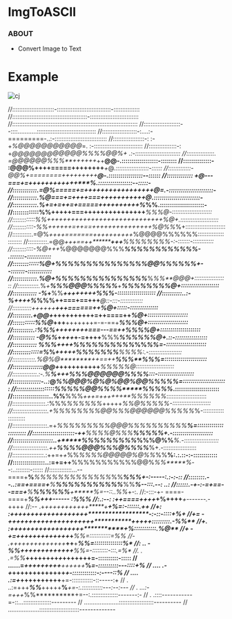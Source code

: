# ImgToASCII

### ABOUT

- Convert Image to Text

# Example

![cj](https://user-images.githubusercontent.com/95152181/174691623-6071b97e-5748-4dc1-b4d3-7f60ccf8e559.jpg)


//::::::::::::::::::::::::-:::::::::::::::::::::::::::::::-:::::::::::::::
//:::::::::::::::::::::::::::::::::::::::::::-::::::::::::::::::::::::::::
//::::::::::::::::::::::::::::::::::::::::::::::::::::::::::::::::::::::::
//:::::::::::::::::::::--::::...........::::::::::::::::::::::::::::::::::
//::::::::::::::::::::-:....:-=========-..:-::::::::::::::::::::::::::::::
//::::::::::::::::::-:  :-+*%@@@@@@@@@@@*=. :-::::::::::::::::::::::::::::
//::::::::::::::::-:  +*@@@@@@@@@@@@%%%%@@%+ .:-::::::::::::::::::::::::::
//::::::::::::::::. =@@@@@@%%%**++++++*++**@@-.::::::::::::::::::-::::::::
//::::::::::::::- :@@@%++++=====++++++++***+*@*.:::::::::::::::::::-::::::
//:::::::::::::- *@@%+========+++++++++*******@-.:::::::::::::::::--::::::
//::::::::::::: +@*---===+=++++++++++++********%.:::::::::::::::::--:::::-
//::::::::::::.=@%=====+=+++++++++++++++++*****@=.-::::::::::::::::::::::-
//::::::::::::.%@*===+=++++===+++++++++++*******@.:::::::::::::::::::::::-
//::::::::::::.*%+=+=++=+=====++++++++++******%*%%.::::::::::::::::::::::-
//:::::::::::::%%+++++===+++++++++++++++******%%%@-:::::::::::::::::::::::
//:::::::::::::%%*+++++++++++++++++++++++++++++*%@+.::::::::::::::::::::::
//::::::::::::-%%++++++=++==+++++++++++++++*%@%%*%+:::::::::::::::::::::::
//:::::::::::.=@%*++++=======++++++++++*%@@@@%%%%%%:::::::::::::::::::::::
//:::::::::::.=@@*+++==++********+++**%%%%%%****%*%-:-:::::::-::::::::::::
//::::::::::::-%@*+++*%@@@@@@@%%%*****%%%%%*%%%%%%%- .:::::::-::::::::::::
//:::::::::::::%@*+**%%****%%%%%%%***%%%%%%@@%%%%%%+--:::::::-::::::::::::
//::::::::::::.%@*+****%%%%%%%%%%%****%%%%***%*%%**@@@+:::::::::::::::::::
//::::::::::::.*%*+**%%%@@@%%%%%***+******%%%%%***%%%@+:::::::::::::::::::
//:::::::::::: -%*+**%%*******++++++++*************%%%-:::::::::::::::::::
//::::::::::..:-%++++***%*%%%++===+==++******+******@*::-:::-:::::::::::::
//:::::::::::**+**++*+++****+++======++************%@+:::::-::::::::::::::
//:::::::::.+@@*+*+++**+++++++=++====++************%@+::::::::::::::::::::
//:::::::::::%*%@*+++******+++++++=-=-==+********%%%@+::::::::::::::::::::
//::::::::::.:%%%*++++******++++===---==++******%%%%@+::::::::::::::::::::
//::::::::::: -@%%*+******++*+*+-=++++**%%%***%%%%%%@+.::-::::::::::::::::
//:::::::::::: %%%********++++**%%%%%%%%%%*****%%*%%=-::::::::::::::::::::
//:::::::::::::=%*%*********++++*+*%%%%%%**%****%%%%:.-:::::::::::::::::::
//:::::::::::::.%@%@********++==++**********%%%**%%%=:::::::::::::::::::::
//:::::::::::::::@@+*******+++**+++++++******%%%*%%@::::::::::::::::::::::
//::::::::::::::.:-.%*********%+++**%***%%@@@@@@%%%%:::-::::::::::::::::::
//::::::::::::::-..:*@*******%**%@@@%@%@%@@%@@%%%%%=::::::::::::::::::::::
//:::::::::::::::::::%%*****%%%@@%%***%%*****%%%%%*.::::::::::::::::::::::
//::::::::::::::::::..%%****%%%*+++=++++++**%%%%%%*:::::::::::::::::::::::
//:::::::::::::::::::.:%%%*%%%%%%*+++++***%%@%%%%*%-::::::::::::::::::::::
//::::::::::::::::::::.+*%%%%%%%%@@%%%@@@@@@%%%%%*%-::::::::::::::::::::::
//::::::::::::::::::::.=+*%%%%%%%%%@@@%%%%%%%%%%**%=::::::::::::::::::::::
//:::::::::::::::::::::-++**%%%%@%%%*******%%%%***%+.-::::::::::::::::::::
//::::::::::::::::::::..+*****%%%%%%%%%*%%%@%%****%*.-::::::::::::::::::::
//::::::::::::::::::::.++******%%%%@@@%%%@%%%**%***%+.-:::::::::::::::::::
//::::::::::::::::::.:++=+*+*%%*%%%%@@@@@%@%%*%%****%:.:.::-:-::::::::::::
//::::::::::::::::..:=+=++****%%%%%%%%%%%@@%*%%*****%*--:..::::::::-::::::
//:::::::::::::...--====+**%***%%%%%%%%%%%%%*%%******%%%**+-:-----:.:-:-::
//::::::::.--..:==+====+***%****%%%%%%%%%%%***%%**********%*--:::.--:  ..:
//::::::.-+-:-=+==--===+**********%**%%%%******%%****+*****%=--::..%%*+-:.
//:-:::-+-   ====-====+*********************%%*********++**+------ :%**%%*
//:.:--:    :++====+++**********+*+**********%******++++***+-------.-*++++
//:--        .+*+++++++++++*****+**********************+**%=:-::::::.***++
//+*:         :++++++++++++++**+++***++********************-:-::-::::+%**+
//+=           -*++++++++++++**++++++++**+***********++++*+:::::::::.-%%**
//+.           :+++++++++++++***++*+++**************+***%*:::::::::::.%@**
//+             -+=++++++++++**+++***+****************%%*=::::::::::::=%%*
//-             .+*+++*++++++*++++***++**+***********%%*=::::::::::::::*%*
//:           .. -%%****+*++++++++***++**++********%*%*=-:::::::::-:::.=%*
//.           .  .=%%*****++++++++*+*+**++++++********=-::::::::::-:::::**
//           ......=********+++++++++***++++++*****%*=-::::::::::---::::+%
//           ....  .-+*********+++++++++++++*******+-::::::::::::-:----::%
//           ....   .:=+*********++++++++++******+=-::::::::::::-::-----:+
//                 . ..:=+++***%%***+++++**%***+=-:.::::::::::::---:--:---
//                 .  ...:-=+++*%%**********+=--:.:::::::::::::::-------:-
//                   .    .::::-----------=-::...::::::::::::::::---------
//                      ....................::::::::::::::::::::----------
//                  ..................:::::::::::::::::::::::-------------
 
